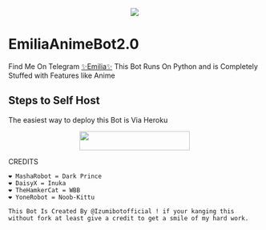 
<p align="center">
  <img src="https://telegra.ph/file/503b17258918049e8105c.jpg">
</p>

# EmiliaAnimeBot2.0
Find Me On Telegram [✨Emilia✨](https://t.me/EmiliaAnimeBot)
This Bot Runs On Python and is Completely Stuffed with Features like Anime 

## Steps to Self Host
The easiest way to deploy this Bot is Via Heroku
<p align="center"><a href="https://heroku.com/deploy?template=https://github.com/IzumiCypherX/TheEmilia2.0"> <img src="https://img.shields.io/badge/Deploy%20To%20Heroku-black?style=for-the-badge&logo=heroku" width="220" height="38.45"/></a></p>
 
CREDITS
```
❤️ MashaRobot = Dark Prince 
❤️ DaisyX = Inuka
❤️ TheHamkerCat = WBB
❤ YoneRobot = Noob-Kittu 

This Bot Is Created By @Izumibotofficial ! if your kanging this without fork at least give a credit to get a smile of my hard work.




```
